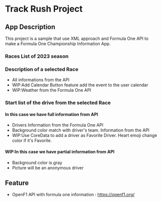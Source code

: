 #  Track Rush Project

## App Description

This project is a sample that use XML approach and Formula One API to make a Formula One Championship Information App.

### Races List of 2023 season

### Description of a selected Race

* All informations from the API
* WIP:Add Calendar Button feature add the event to the user calendar
* WIP:Weather from the Formula One API

### Start list of the drive from the selected Race

#### In this case we have full information from API

* Drivers Information from the Formula One API
* Background color match with driver's team. Information from the API
* WIP:Use CoreData to add a driver as Favorite Driver. Heart emoji change color if it's Favorite.

#### WIP:In this case we have partial information from API

* Background color is gray
* Picture will be an anonymous driver

## Feature

* OpenF1 API with formula one information : https://openf1.org/